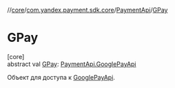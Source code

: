//[core](../../../index.md)/[com.yandex.payment.sdk.core](../index.md)/[PaymentApi](index.md)/[GPay](-g-pay.md)

# GPay

[core]\
abstract val [GPay](-g-pay.md): [PaymentApi.GooglePayApi](-google-pay-api/index.md)

Объект для доступа к [GooglePayApi](-google-pay-api/index.md).
